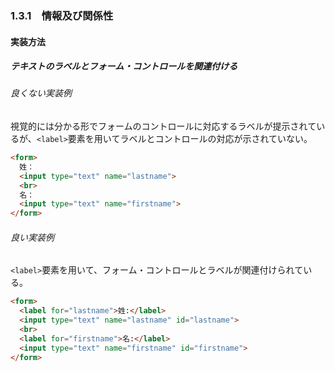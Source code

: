 ### 1.3.1　情報及び関係性

#### 実装方法

##### テキストのラベルとフォーム・コントロールを関連付ける

###### 良くない実装例

視覚的には分かる形でフォームのコントロールに対応するラベルが提示されているが、`<label>`要素を用いてラベルとコントロールの対応が示されていない。

```html
<form>
  姓：
  <input type="text" name="lastname">
  <br>
  名：
  <input type="text" name="firstname">
</form>
```

###### 良い実装例

`<label>`要素を用いて、フォーム・コントロールとラベルが関連付けられている。

```html
<form>
  <label for="lastname">姓:</label>
  <input type="text" name="lastname" id="lastname">
  <br>
  <label for="firstname">名:</label>
  <input type="text" name="firstname" id="firstname">
</form>
```
